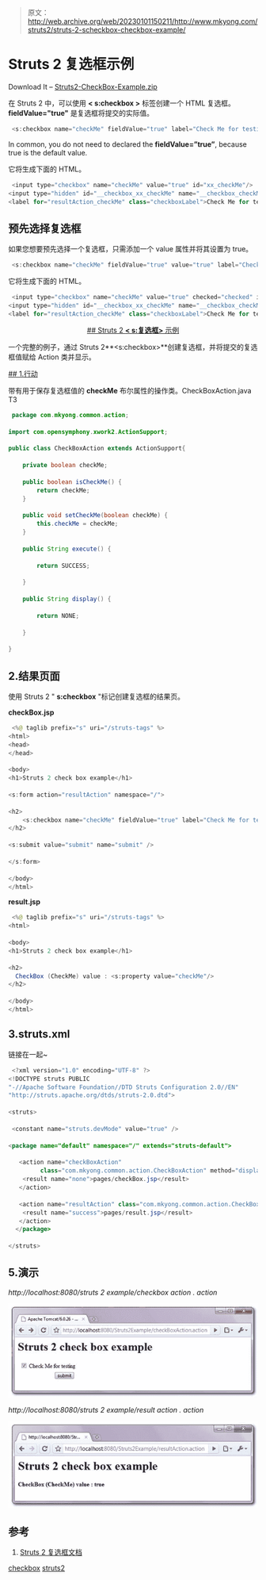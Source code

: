> 原文：<http://web.archive.org/web/20230101150211/http://www.mkyong.com/struts2/struts-2-scheckbox-checkbox-example/>

# Struts 2 <checkbox>复选框示例</checkbox>

Download It – [Struts2-CheckBox-Example.zip](http://web.archive.org/web/20190309091406/http://www.mkyong.com/wp-content/uploads/2010/06/Struts2-CheckBox-Example.zip)

在 Struts 2 中，可以使用 **< s:checkbox >** 标签创建一个 HTML 复选框。 **fieldValue="true"** 是复选框将提交的实际值。

```java
 <s:checkbox name="checkMe" fieldValue="true" label="Check Me for testing"/> 
```

In common, you do not need to declared the **fieldValue=”true”**, because true is the default value.

它将生成下面的 HTML。

```java
 <input type="checkbox" name="checkMe" value="true" id="xx_checkMe"/>
<input type="hidden" id="__checkbox_xx_checkMe" name="__checkbox_checkMe" value="true"/>
<label for="resultAction_checkMe" class="checkboxLabel">Check Me for testing</label> 
```

## 预先选择复选框

如果您想要预先选择一个复选框，只需添加一个 value 属性并将其设置为 true。

```java
 <s:checkbox name="checkMe" fieldValue="true" value="true" label="Check Me for testing"/> 
```

它将生成下面的 HTML。

```java
 <input type="checkbox" name="checkMe" value="true" checked="checked" id="xx_checkMe"/>
<input type="hidden" id="__checkbox_xx_checkMe" name="__checkbox_checkMe" value="true" />
<label for="resultAction_checkMe" class="checkboxLabel">Check Me for testing</label> 
```

 <ins class="adsbygoogle" style="display:block; text-align:center;" data-ad-format="fluid" data-ad-layout="in-article" data-ad-client="ca-pub-2836379775501347" data-ad-slot="6894224149">## Struts 2 **< s:复选框>** 示例

一个完整的例子，通过 Struts 2**<s:checkbox>**创建复选框，并将提交的复选框值赋给 Action 类并显示。

 <ins class="adsbygoogle" style="display:block" data-ad-client="ca-pub-2836379775501347" data-ad-slot="8821506761" data-ad-format="auto" data-ad-region="mkyongregion">## 1.行动

带有用于保存复选框值的 **checkMe** 布尔属性的操作类。CheckBoxAction.java
T3

```java
 package com.mkyong.common.action;

import com.opensymphony.xwork2.ActionSupport;

public class CheckBoxAction extends ActionSupport{

	private boolean checkMe;

	public boolean isCheckMe() {
		return checkMe;
	}

	public void setCheckMe(boolean checkMe) {
		this.checkMe = checkMe;
	}

	public String execute() {

		return SUCCESS;

	}

	public String display() {

		return NONE;

	}

} 
```

## 2.结果页面

使用 Struts 2 " **s:checkbox** "标记创建复选框的结果页。

**checkBox.jsp**

```java
 <%@ taglib prefix="s" uri="/struts-tags" %>
<html>
<head>
</head>

<body>
<h1>Struts 2 check box example</h1>

<s:form action="resultAction" namespace="/">

<h2>
	<s:checkbox name="checkMe" fieldValue="true" label="Check Me for testing"/>
</h2> 

<s:submit value="submit" name="submit" />

</s:form>

</body>
</html> 
```

**result.jsp**

```java
 <%@ taglib prefix="s" uri="/struts-tags" %>
<html>

<body>
<h1>Struts 2 check box example</h1>

<h2>
  CheckBox (CheckMe) value : <s:property value="checkMe"/>
</h2> 

</body>
</html> 
```

## 3.struts.xml

链接在一起~

```java
 <?xml version="1.0" encoding="UTF-8" ?>
<!DOCTYPE struts PUBLIC
"-//Apache Software Foundation//DTD Struts Configuration 2.0//EN"
"http://struts.apache.org/dtds/struts-2.0.dtd">

<struts>

 <constant name="struts.devMode" value="true" />

<package name="default" namespace="/" extends="struts-default">

   <action name="checkBoxAction" 
         class="com.mkyong.common.action.CheckBoxAction" method="display">
	<result name="none">pages/checkBox.jsp</result>
   </action>

   <action name="resultAction" class="com.mkyong.common.action.CheckBoxAction">
	<result name="success">pages/result.jsp</result>
   </action>
  </package>

</struts> 
```

## 5.演示

*http://localhost:8080/struts 2 example/checkbox action . action*

![Struts2 check box](img/f406a173327ec3ce6b8532a60d0385e1.png "struts2-checkbox-example-1")

*http://localhost:8080/struts 2 example/result action . action*

![Struts2 check box](img/cb0898cf81ff59c050aadfce2a118779.png "struts2-checkbox-example-2")

## 参考

1.  [Struts 2 复选框文档](http://web.archive.org/web/20190309091406/http://struts.apache.org/2.0.14/docs/checkbox.html)

[checkbox](http://web.archive.org/web/20190309091406/http://www.mkyong.com/tag/checkbox/) [struts2](http://web.archive.org/web/20190309091406/http://www.mkyong.com/tag/struts2/)







